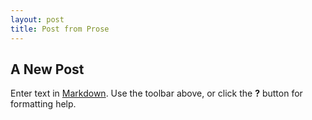 ```yaml
---
layout: post
title: Post from Prose
---
```


## A New Post

Enter text in [Markdown](http://daringfireball.net/projects/markdown/). Use the toolbar above, or click the **?** button for formatting help.
